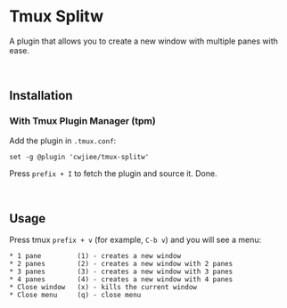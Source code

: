 # Tmux Splitw

A plugin that allows you to create a new window with multiple panes with ease.

<br/>

## Installation
### With Tmux Plugin Manager (tpm)

Add the plugin in `.tmux.conf`:
```
set -g @plugin 'cwjiee/tmux-splitw'
```
Press `prefix + I` to fetch the plugin and source it. Done.

<br/>

## Usage
Press tmux `prefix + v` (for example, `C-b v`) and you will see a menu:

```
* 1 pane         (1) - creates a new window
* 2 panes        (2) - creates a new window with 2 panes
* 3 panes        (3) - creates a new window with 3 panes
* 4 panes        (4) - creates a new window with 4 panes
* Close window   (x) - kills the current window
* Close menu     (q) - close menu
```

